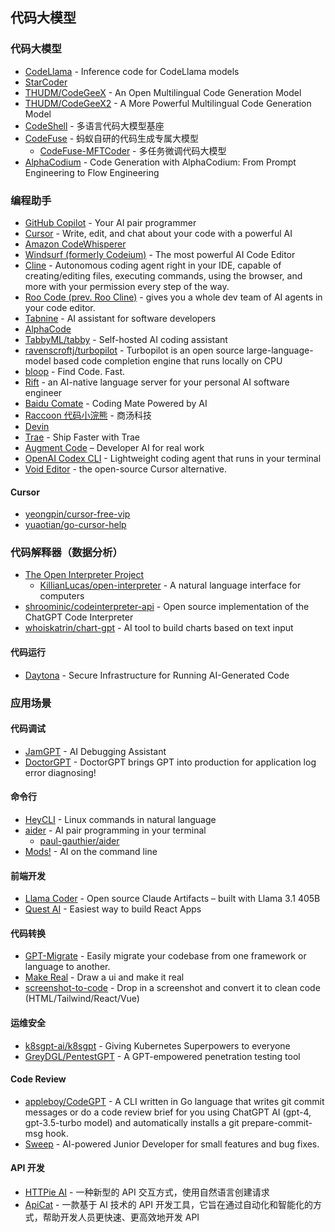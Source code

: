 ## 代码大模型

### 代码大模型

* [CodeLlama](https://github.com/facebookresearch/codellama) - Inference code for CodeLlama models
* [StarCoder](https://github.com/bigcode-project/starcoder)
* [THUDM/CodeGeeX](https://github.com/THUDM/CodeGeeX) - An Open Multilingual Code Generation Model
* [THUDM/CodeGeeX2](https://github.com/THUDM/CodeGeeX2) - A More Powerful Multilingual Code Generation Model
* [CodeShell](https://github.com/WisdomShell/codeshell) - 多语言代码大模型基座
* [CodeFuse](https://codefuse.alipay.com/welcome/open) - 蚂蚁自研的代码生成专属大模型
    * [CodeFuse-MFTCoder](https://github.com/codefuse-ai/MFTCoder) - 多任务微调代码大模型
* [AlphaCodium](https://github.com/Codium-ai/AlphaCodium) - Code Generation with AlphaCodium: From Prompt Engineering to Flow Engineering

### 编程助手

* [GitHub Copilot](https://github.com/features/copilot) - Your AI pair programmer
* [Cursor](https://www.cursor.so/) - Write, edit, and chat about your code with a powerful AI
* [Amazon CodeWhisperer](https://aws.amazon.com/cn/codewhisperer/)
* [Windsurf (formerly Codeium)](https://windsurf.com/) - The most powerful AI Code Editor
* [Cline](https://github.com/cline/cline) - Autonomous coding agent right in your IDE, capable of creating/editing files, executing commands, using the browser, and more with your permission every step of the way.
* [Roo Code (prev. Roo Cline)](https://github.com/RooVetGit/Roo-Code) - gives you a whole dev team of AI agents in your code editor.
* [Tabnine](https://www.tabnine.com/) - AI assistant for software developers
* [AlphaCode](https://alphacode.deepmind.com/)
* [TabbyML/tabby](https://github.com/TabbyML/tabby) - Self-hosted AI coding assistant
* [ravenscroftj/turbopilot](https://github.com/ravenscroftj/turbopilot) - Turbopilot is an open source large-language-model based code completion engine that runs locally on CPU
* [bloop](https://bloop.ai/) - Find Code. Fast.
* [Rift](https://github.com/morph-labs/rift) - an AI-native language server for your personal AI software engineer
* [Baidu Comate](https://comate.baidu.com/) - Coding Mate Powered by AI
* [Raccoon 代码小浣熊](https://xiaohuanxiong.com/code) - 商汤科技
* [Devin](https://www.cognition.ai/)
* [Trae](https://www.trae.ai/) - Ship Faster with Trae
* [Augment Code](https://www.augmentcode.com/) – Developer AI for real work
* [OpenAI Codex CLI](https://github.com/openai/codex) - Lightweight coding agent that runs in your terminal
* [Void Editor](https://github.com/voideditor/void) - the open-source Cursor alternative.

#### Cursor

* [yeongpin/cursor-free-vip](https://github.com/yeongpin/cursor-free-vip)
* [yuaotian/go-cursor-help](https://github.com/yuaotian/go-cursor-help)

### 代码解释器（数据分析）

* [The Open Interpreter Project](https://openinterpreter.com/)
    * [KillianLucas/open-interpreter](https://github.com/KillianLucas/open-interpreter) - A natural language interface for computers
* [shroominic/codeinterpreter-api](https://github.com/shroominic/codeinterpreter-api) - Open source implementation of the ChatGPT Code Interpreter
* [whoiskatrin/chart-gpt](https://github.com/whoiskatrin/chart-gpt) - AI tool to build charts based on text input

#### 代码运行

* [Daytona](https://www.daytona.io/) - Secure Infrastructure for Running AI-Generated Code

### 应用场景

#### 代码调试

* [JamGPT](https://jam.dev/jamgpt) - AI Debugging Assistant
* [DoctorGPT](https://github.com/ingyamilmolinar/doctorgpt) - DoctorGPT brings GPT into production for application log error diagnosing!

#### 命令行

* [HeyCLI](https://www.heycli.com/) - Linux commands in natural language
* [aider](https://aider.chat/) - AI pair programming in your terminal
	* [paul-gauthier/aider](https://github.com/paul-gauthier/aider)
* [Mods!](https://github.com/charmbracelet/mods) - AI on the command line

#### 前端开发

* [Llama Coder](https://github.com/Nutlope/llamacoder) - Open source Claude Artifacts – built with Llama 3.1 405B
* [Quest AI](https://www.quest.ai/) - Easiest way to build React Apps

#### 代码转换

* [GPT-Migrate](https://github.com/0xpayne/gpt-migrate) - Easily migrate your codebase from one framework or language to another.
* [Make Real](https://github.com/tldraw/make-real) - Draw a ui and make it real
* [screenshot-to-code](https://github.com/abi/screenshot-to-code) - Drop in a screenshot and convert it to clean code (HTML/Tailwind/React/Vue)

#### 运维安全

* [k8sgpt-ai/k8sgpt](https://github.com/k8sgpt-ai/k8sgpt) - Giving Kubernetes Superpowers to everyone
* [GreyDGL/PentestGPT](https://github.com/GreyDGL/PentestGPT) - A GPT-empowered penetration testing tool

#### Code Review

* [appleboy/CodeGPT](https://github.com/appleboy/CodeGPT) - A CLI written in Go language that writes git commit messages or do a code review brief for you using ChatGPT AI (gpt-4, gpt-3.5-turbo model) and automatically installs a git prepare-commit-msg hook.
* [Sweep](https://github.com/sweepai/sweep) - AI-powered Junior Developer for small features and bug fixes.

#### API 开发

* [HTTPie AI](https://httpie.io/ai) - 一种新型的 API 交互方式，使用自然语言创建请求
* [ApiCat](https://github.com/apicat/apicat) - 一款基于 AI 技术的 API 开发工具，它旨在通过自动化和智能化的方式，帮助开发人员更快速、更高效地开发 API
